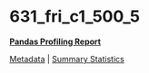 # 631_fri_c1_500_5

[**Pandas Profiling Report**](https://epistasislab.github.io/penn-ml-benchmarks/profile/631_fri_c1_500_5.html)

[Metadata](metadata.yaml) | [Summary Statistics](summary_stats.csv)

